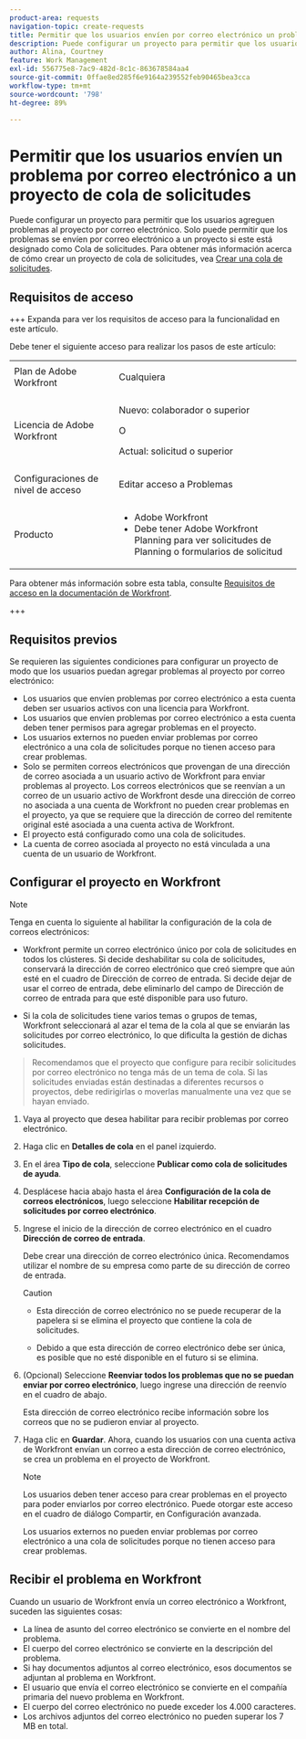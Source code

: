 ```yaml
---
product-area: requests
navigation-topic: create-requests
title: Permitir que los usuarios envíen por correo electrónico un problema a un proyecto de cola de solicitudes
description: Puede configurar un proyecto para permitir que los usuarios agreguen problemas al proyecto por correo electrónico.
author: Alina, Courtney
feature: Work Management
exl-id: 556775e8-7ac9-482d-8c1c-863678584aa4
source-git-commit: 0ffae8ed285f6e9164a239552feb90465bea3cca
workflow-type: tm+mt
source-wordcount: '798'
ht-degree: 89%

---
```


# Permitir que los usuarios envíen un problema por correo electrónico a un proyecto de cola de solicitudes

<!-- Audited: 4/2025 -->

<!--
<p style="color: #ff1493;" data-mc-conditions="QuicksilverOrClassic.Draft mode">(NOTE:&nbsp;When updating POP account information here, also update information in these articles: Allowing users to reply to email notifications, Configuring Email Notifications, Understanding the Queue Details Tab in a Project )</p>
-->

Puede configurar un proyecto para permitir que los usuarios agreguen problemas al proyecto por correo electrónico. Solo puede permitir que los problemas se envíen por correo electrónico a un proyecto si este está designado como Cola de solicitudes. Para obtener más información acerca de cómo crear un proyecto de cola de solicitudes, vea [Crear una cola de solicitudes](../../../manage-work/requests/create-and-manage-request-queues/create-request-queue.md).

## Requisitos de acceso

+++ Expanda para ver los requisitos de acceso para la funcionalidad en este artículo.

Debe tener el siguiente acceso para realizar los pasos de este artículo:

<table style="table-layout:auto"> 
 <col> 
 <col> 
 <tbody> 
  <tr> 
   <td role="rowheader">Plan de Adobe Workfront</td> 
   <td> <p>Cualquiera </p> </td> 
  </tr> 
  <tr> 
   <td role="rowheader">Licencia de Adobe Workfront</td> 
   <td> <p>Nuevo: colaborador o superior</p>
   O
   <p>Actual: solicitud o superior</p>
    </td> 
  </tr> 
  <tr> 
   <td role="rowheader">Configuraciones de nivel de acceso</td> 
   <td> <p>Editar acceso a Problemas</p>  </td> 
  </tr> 
  <tr> 
   <td role="rowheader"> Producto</td> 
   <td> <ul><li>Adobe Workfront</li><li>Debe tener Adobe Workfront Planning para ver solicitudes de Planning o formularios de solicitud</td> 
  </tr> 
 </tbody> 
</table>

Para obtener más información sobre esta tabla, consulte [Requisitos de acceso en la documentación de Workfront](/help/quicksilver/administration-and-setup/add-users/access-levels-and-object-permissions/access-level-requirements-in-documentation.md).

+++

## Requisitos previos

Se requieren las siguientes condiciones para configurar un proyecto de modo que los usuarios puedan agregar problemas al proyecto por correo electrónico:

* Los usuarios que envíen problemas por correo electrónico a esta cuenta deben ser usuarios activos con una licencia para Workfront.
* Los usuarios que envíen problemas por correo electrónico a esta cuenta deben tener permisos para agregar problemas en el proyecto.
* Los usuarios externos no pueden enviar problemas por correo electrónico a una cola de solicitudes porque no tienen acceso para crear problemas.
* Solo se permiten correos electrónicos que provengan de una dirección de correo asociada a un usuario activo de Workfront para enviar problemas al proyecto. Los correos electrónicos que se reenvían a un correo de un usuario activo de Workfront desde una dirección de correo no asociada a una cuenta de Workfront no pueden crear problemas en el proyecto, ya que se requiere que la dirección de correo del remitente original esté asociada a una cuenta activa de Workfront.
* El proyecto está configurado como una cola de solicitudes.
* La cuenta de correo asociada al proyecto no está vinculada a una cuenta de un usuario de Workfront.

## Configurar el proyecto en Workfront

>[!NOTE]
>
>Tenga en cuenta lo siguiente al habilitar la configuración de la cola de correos electrónicos:
>
>* Workfront permite un correo electrónico único por cola de solicitudes en todos los clústeres. Si decide deshabilitar su cola de solicitudes, conservará la dirección de correo electrónico que creó siempre que aún esté en el cuadro de Dirección de correo de entrada. Si decide dejar de usar el correo de entrada, debe eliminarlo del campo de Dirección de correo de entrada para que esté disponible para uso futuro.
>
>* Si la cola de solicitudes tiene varios temas o grupos de temas, Workfront seleccionará al azar el tema de la cola al que se enviarán las solicitudes por correo electrónico, lo que dificulta la gestión de dichas solicitudes.
>  >Recomendamos que el proyecto que configure para recibir solicitudes por correo electrónico no tenga más de un tema de cola. Si las solicitudes enviadas están destinadas a diferentes recursos o proyectos, debe redirigirlas o moverlas manualmente una vez que se hayan enviado.

1. Vaya al proyecto que desea habilitar para recibir problemas por correo electrónico.
1. Haga clic en **Detalles de cola** en el panel izquierdo.
1. En el área **Tipo de cola**, seleccione **Publicar como cola de solicitudes de ayuda**.

1. Desplácese hacia abajo hasta el área **Configuración de la cola de correos electrónicos**, luego seleccione **Habilitar recepción de solicitudes por correo electrónico**.

1. Ingrese el inicio de la dirección de correo electrónico en el cuadro **Dirección de correo de entrada**.

   Debe crear una dirección de correo electrónico única. Recomendamos utilizar el nombre de su empresa como parte de su dirección de correo de entrada.

   >[!CAUTION]
   >
   >* Esta dirección de correo electrónico no se puede recuperar de la papelera si se elimina el proyecto que contiene la cola de solicitudes.
   >
   >* Debido a que esta dirección de correo electrónico debe ser única, es posible que no esté disponible en el futuro si se elimina.
   <!--
   >This was the case previously, but it's not working this way anymore, since August 2022: * Emails forwarded to this email address are not added as issues to the project in&nbsp;Workfront. Only emails created from this email address are added as issues.
   -->

1. (Opcional) Seleccione **Reenviar todos los problemas que no se puedan enviar por correo electrónico**, luego ingrese una dirección de reenvío en el cuadro de abajo.

   Esta dirección de correo electrónico recibe información sobre los correos que no se pudieron enviar al proyecto.

1. Haga clic en **Guardar**. Ahora, cuando los usuarios con una cuenta activa de Workfront envían un correo a esta dirección de correo electrónico, se crea un problema en el proyecto de Workfront.

   >[!NOTE]
   >
   >Los usuarios deben tener acceso para crear problemas en el proyecto para poder enviarlos por correo electrónico. Puede otorgar este acceso en el cuadro de diálogo Compartir, en Configuración avanzada.
   >
   >Los usuarios externos no pueden enviar problemas por correo electrónico a una cola de solicitudes porque no tienen acceso para crear problemas.

## Recibir el problema en Workfront

Cuando un usuario de Workfront envía un correo electrónico a Workfront, suceden las siguientes cosas:

* La línea de asunto del correo electrónico se convierte en el nombre del problema.
* El cuerpo del correo electrónico se convierte en la descripción del problema.
* Si hay documentos adjuntos al correo electrónico, esos documentos se adjuntan al problema en Workfront.
* El usuario que envía el correo electrónico se convierte en el compañía primaria del nuevo problema en Workfront.
* El cuerpo del correo electrónico no puede exceder los 4.000 caracteres.
* Los archivos adjuntos del correo electrónico no pueden superar los 7 MB en total.
